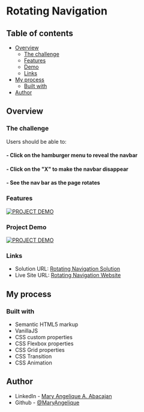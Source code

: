 # Rotating Navigation

## Table of contents

- [Overview](#overview)
  - [The challenge](#the-challenge)
  - [Features](#features)
  - [Demo](#project-demo)
  - [Links](#links)
- [My process](#my-process)
  - [Built with](#built-with)
- [Author](#author)

## Overview

### The challenge

Users should be able to:

#### - Click on the hamburger menu to reveal the navbar

#### - Click on the "X" to make the navbar disappear

#### - See the nav bar as the page rotates

### Features
[![PROJECT DEMO](https://dotcom.nlcdn.com/wp-content/uploads/2020/03/Product_Demo_Featured-1140x768@2x-80-min.jpg)](https://www.loom.com/share/6526b10307e14e52a877f2e08d9d8e83)

### Project Demo

[![PROJECT DEMO](https://dotcom.nlcdn.com/wp-content/uploads/2020/03/Product_Demo_Featured-1140x768@2x-80-min.jpg)](https://www.loom.com/share/04308484bbe5487a8bca8ba87c988ac8)

### Links

- Solution URL: [Rotating Navigation Solution](https://github.com/MaryAngelique/rotating-navigation)
- Live Site URL: [Rotating Navigation Website](https://rotating-navigation-three.vercel.app/)

## My process

### Built with

- Semantic HTML5 markup
- VanillaJS
- CSS custom properties
- CSS Flexbox properties
- CSS Grid properties
- CSS Transition
- CSS Animation

## Author

- LinkedIn - [Mary Angelique A. Abacajan](https://www.linkedin.com/in/mary-angelique-abacajan/)
- Github - [@MaryAngelique](https://www.github.com/MaryAngelique)
